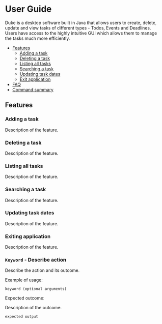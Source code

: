 # User Guide
Duke is a desktop software built in Java that allows users to create, delete, update and view tasks of different types - Todos, Events and Deadlines. Users have access to the highly intuitive GUI which allows them to manage the tasks much more efficiently.
- [Features](#features)
  - [Adding a task](#add)
  - [Deleting a task](#delete)
  - [Listing all tasks](#listing-tasks)
  - [Searching a task](#searching-a-task)
  - [Updating task dates](#updating-dates)
  - [Exit application](#exiting-application)
- [FAQ](#faq)
- [Command summary](#command-summary)

## Features

### Adding a task

Description of the feature.

### Deleting a task

Description of the feature.

### Listing all tasks

Description of the feature.

### Searching a task

Description of the feature.

### Updating task dates

Description of the feature.

### Exiting application

Description of the feature.

### `Keyword` - Describe action

Describe the action and its outcome.

Example of usage: 

`keyword (optional arguments)`

Expected outcome:

Description of the outcome.

```
expected output
```
